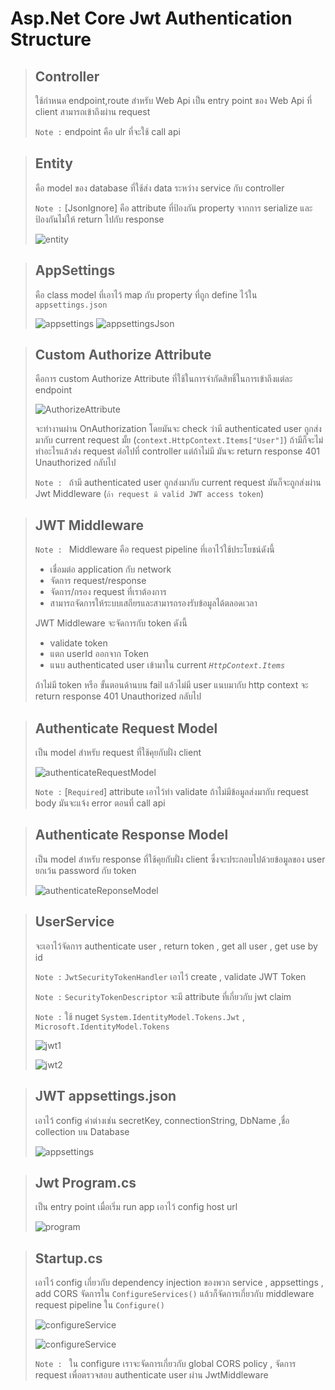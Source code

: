 # Asp.Net Core Jwt Authentication Structure

> ## Controller
> ใช้กำหนด endpoint,route สำหรับ Web Api เป็น entry point ของ Web Api ที่ client สามารถเข้าถึงผ่าน request
>
> `Note :` endpoint คือ ulr ที่จะใช้ call api

> ## Entity
>  คือ model ของ database ที่ใช้ส่ง data ระหว่าง service กับ controller
>
> `Note :` [JsonIgnore] คือ attribute ที่ป้องกัน property จากการ serialize และป้องกันไม่ให้ return ไปกับ response
>
> ![entity](picture/Entity.PNG)

> ## AppSettings
> คือ class model ที่เอาไว้ map กับ property ที่ถูก define ไว้ใน `appsettings.json`
>
> ![appsettings](picture/Appsettings.PNG)
> ![appsettingsJson](picture/AppsettingsJson.PNG)

> ## Custom Authorize Attribute
> คือการ custom Authorize Attribute ที่ใช้ในการจำกัดสิทธิ์ในการเข้าถึงแต่ละ endpoint
>
> ![AuthorizeAttribute](picture/AuthorizeAttribute.PNG)
>
> จะทำงานผ่าน OnAuthorization โดยมันจะ check ว่ามี authenticated user ถูกส่งมากับ current request มั้ย (`context.HttpContext.Items["User"]`) ถ้ามีก็จะไม่ทำอะไรแล้วส่ง request ต่อไปที่ controller แต่ถ้าไม่มี มันจะ return response 401 Unauthorized กลับไป
>
> `Note : ` ถ้ามี authenticated user ถูกส่งมากับ current request มันก็จะถูกส่งผ่าน Jwt Middleware (`ถ้า request มี valid JWT access token`)

> ## JWT Middleware
> `Note : ` Middleware คือ request pipeline ที่เอาไว้ใช้ประโยชน์ดังนี้
> - เชื่อมต่อ application กับ network
> - จัดการ request/response
> - จัดการ/กรอง request ที่เราต้องการ
> - สามารถจัดการให้ระบบเสถียรและสามารถรองรับข้อมูลได้ตลอดเวลา
>
> JWT Middleware จะจัดการกับ token ดังนี้
> - validate token
> - แตก userId ออกจาก Token 
> - แนบ authenticated user เข้ามาใน current _`HttpContext.Items`_
>
> ถ้าไม่มี token หรือ ขั้นตอนด้านบน fail แล้วไม่มี user แนบมากับ http context จะ return response 401 Unauthorized กลับไป

> ## Authenticate Request Model
> เป็น model สำหรับ request ที่ใช้คุยกับฝั่ง client 
>
> ![authenticateRequestModel](picture/authenticateRequestModel.PNG)
>
> `Note :` [`Required`] attribute เอาไว้ทำ validate ถ้าไม่มีข้อมูลส่งมากับ request body มันจะแจ้ง error ตอนที่ call api 

> ## Authenticate Response Model
> เป็น model สำหรับ response ที่ใช้คุยกับฝั่ง client ซึ่งจะประกอบไปด้วยข้อมูลของ user ยกเว้น password กับ token 
>
> ![authenticateReponseModel](picture/authenticateReponseModel.PNG)

> ## UserService
> จะเอาไว้จัดการ authenticate user , return token , get all user , get use by id
>
> `Note :` `JwtSecurityTokenHandler` เอาไว้ create , validate JWT Token
>
> `Note :` `SecurityTokenDescriptor` จะมี attribute ที่เกี่ยวกับ jwt claim
>
> `Note :` ใช้ nuget `System.IdentityModel.Tokens.Jwt` , `Microsoft.IdentityModel.Tokens`
>
> ![jwt1](picture/jwt6.PNG)
>
> ![jwt2](picture/jwt7.PNG)

> ## JWT appsettings.json
> เอาไว้ config ค่าต่างเช่น secretKey, connectionString, DbName ,ชื่อ collection บน Database
>
> ![appsettings](picture/AppsettingsJson.PNG)

> ## Jwt Program.cs
> เป็น entry point เมื่อเริ่ม run app เอาไว้ config host url 
>
> ![program](picture/program.PNG)

> ## Startup.cs
> เอาไว้ config เกี่ยวกับ dependency injection ของพวก service , appsettings , add CORS จัดการใน `ConfigureServices()` แล้วก็จัดการเกี่ยวกับ middleware request pipeline ใน `Configure()`
>
> ![configureService](picture/configureService.PNG)
>
> ![configureService](picture/configure.PNG)
>
> `Note : ` ใน configure เราจะจัดการเกี่ยวกับ global CORS policy , จัดการ request เพื่อตรวจสอบ authenticate user ผ่าน JwtMiddleware 